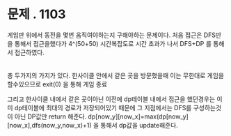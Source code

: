 # 문제 . 1103


게임판 위에서 동전을 몇번 움직여야하는지 구해야하는 문제이다.
처음 접근은 DFS만을 통해서 접근을했다가 4^(50+50) 시간복잡도로 시간 초과가 나서 DFS+DP 를 통해서 접근하였다.
######
총 두가지의 가지가 있다. 한사이클 안에서 같은 곳을 방문했을때 이는 무한대로 게임을 할수있으므로 exit(0) 을 통해 게임 종료 

그리고 한사이클 내에서 같은 곳이아닌 이전에 dp테이블 내에서 접근을 했던경우는 이미 dp테이블에 최대의 경로가 저장되어있기 때문에 그 지점에서는 DFS를 구성하는것이 아닌 DP값만 return 해준다. dp[now_y][now_x]=max(dp[now_y][now_x],dfs(now_y,now_x)+1) 을 통해서 dp값을 update해준다.

